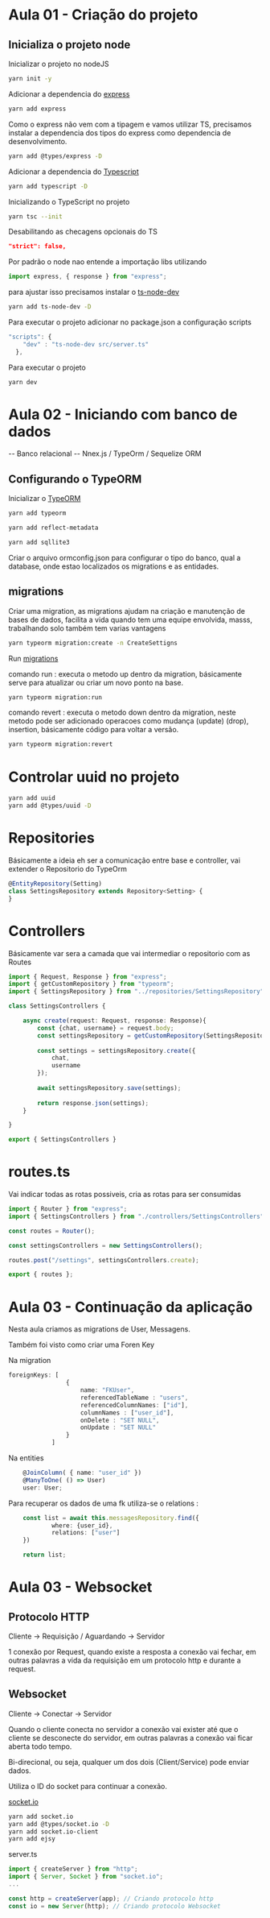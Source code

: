 # Aula 01 - Criação do projeto

## Inicializa o projeto node

Inicializar o projeto no nodeJS
```bash
yarn init -y
```

Adicionar a dependencia do  [express](https://expressjs.com/pt-br/)
```bash
yarn add express
```

Como o express não vem com a tipagem e vamos utilizar TS, precisamos
instalar a dependencia dos tipos do express como dependencia de desenvolvimento.

```bash
yarn add @types/express -D
```

Adicionar a dependencia do  [Typescript](https://yarnpkg.com/package/typescript)
```bash
yarn add typescript -D
```

Inicializando o TypeScript no projeto
```bash
yarn tsc --init
```

Desabilitando as checagens opcionais do TS
```json
"strict": false,  
```

Por padrão o node nao entende a importação libs utilizando

```ts
import express, { response } from "express";
```
para ajustar isso precisamos instalar o [ts-node-dev](https://yarnpkg.com/package/ts-node-dev)

```bash
yarn add ts-node-dev -D
```


Para executar o projeto adicionar no package.json a configuração
scripts

```ts
"scripts": {
    "dev" : "ts-node-dev src/server.ts"
  },
```

Para executar o projeto

```bash
yarn dev
```
# Aula 02 - Iniciando com banco de dados

-- Banco relacional
-- Nnex.js  / TypeOrm / Sequelize ORM

## Configurando o TypeORM

Inicializar o [TypeORM](https://typeorm.io/#/)

```bash
yarn add typeorm 
```

```bash
yarn add reflect-metadata 
```

```bash
yarn add sqllite3
```

Criar o arquivo ormconfig.json para configurar o tipo do banco,
qual a database, onde estao localizados os migrations e as entidades.

## migrations

Criar uma migration, as migrations ajudam na criação e manutenção de bases
de dados, facilita a vida quando tem uma equipe envolvida, masss, trabalhando solo
também tem varias vantagens

```bash
yarn typeorm migration:create -n CreateSettigns
```

Run [migrations](https://typeorm.io/#/migrations)

comando run : executa o metodo up dentro da migration, básicamente serve para atualizar ou criar um novo ponto na base.

```bash
yarn typeorm migration:run
```

comando revert : executa o metodo down dentro da migration, neste metodo pode ser adicionado operacoes como mudança (update) (drop), insertion, básicamente código para voltar a versão.
```bash
yarn typeorm migration:revert
```

# Controlar uuid no projeto

```bash
yarn add uuid
yarn add @types/uuid -D
```

# Repositories

Básicamente a ideia eh ser a comunicação entre base e controller, vai extender o Repositorio do TypeOrm

```ts
@EntityRepository(Setting)
class SettingsRepository extends Repository<Setting> {
}
```


# Controllers

Básicamente var sera a camada que vai intermediar o repositorio com as Routes

```ts
import { Request, Response } from "express";
import { getCustomRepository } from "typeorm";
import { SettingsRepository } from "../repositories/SettingsRepository";

class SettingsControllers {

    async create(request: Request, response: Response){
        const {chat, username} = request.body;
        const settingsRepository = getCustomRepository(SettingsRepository);
    
        const settings = settingsRepository.create({
            chat, 
            username
        });
    
        await settingsRepository.save(settings);
    
        return response.json(settings);
    }

}

export { SettingsControllers }
```

# routes.ts

Vai indicar todas as rotas possiveis, cria as rotas para ser consumidas

```ts
import { Router } from "express";
import { SettingsControllers } from "./controllers/SettingsControllers";

const routes = Router();

const settingsControllers = new SettingsControllers();

routes.post("/settings", settingsControllers.create);

export { routes };
```

# Aula 03 - Continuação da aplicação

Nesta aula criamos as migrations de User, Messagens.

Também foi visto como criar uma Foren Key

Na migration 

```ts
foreignKeys: [
                {
                    name: "FKUser",
                    referencedTableName : "users",
                    referencedColumnNames: ["id"],
                    columnNames : ["user_id"],
                    onDelete : "SET NULL",
                    onUpdate : "SET NULL"
                }
            ]
```

Na entities
```ts
    @JoinColumn( { name: "user_id" })
    @ManyToOne( () => User)
    user: User;
```

Para recuperar os dados de uma fk utiliza-se o relations :
```ts
    const list = await this.messagesRepository.find({
            where: {user_id},
            relations: ["user"]
    })

    return list;
```
 # Aula 03 - Websocket

## Protocolo HTTP

Cliente -> Requisição / Aguardando -> Servidor

1 conexão por Request, quando existe a resposta a conexão vai fechar, em outras palavras a vida da requisição em um protocolo http e durante a request.

## Websocket

Cliente -> Conectar -> Servidor

Quando o cliente conecta no servidor a conexão vai exister até que o cliente se desconecte do servidor, em outras palavras a conexão vai ficar aberta todo tempo.

Bi-direcional, ou seja, qualquer um dos dois (Client/Service) pode enviar dados.

Utiliza o ID do socket para continuar a conexão.

[socket.io](https://socket.io)
```bash
yarn add socket.io
yarn add @types/socket.io -D
yarn add socket.io-client
yarn add ejsy
```

server.ts

```ts
import { createServer } from "http";
import { Server, Socket } from "socket.io";
...

const http = createServer(app); // Criando protocolo http
const io = new Server(http); // Criando protocolo Websocket
```
